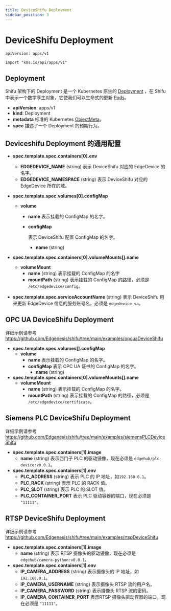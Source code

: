 ```yaml
---
title: DeviceShifu Deployment
sidebar_position: 3
---
```


# DeviceShifu Deployment

`apiVersion: apps/v1`

`import "k8s.io/api/apps/v1"`

## Deployment

 Shifu 架构下的 Deployment 是一个 Kubernetes 原生的 [Deployment](https://kubernetes.io/docs/reference/kubernetes-api/workload-resources/deployment-v1/) ，在 Shifu 中表示一个数字孪生对象，它使我们可以生命式的更新 [Pods](https://kubernetes.io/docs/reference/kubernetes-api/workload-resources/pod-v1/)。

- **apiVersion**: apps/v1
- **kind**: Deployment
- **metadata**
  标准的 Kubernetes [ObjectMeta](https://kubernetes.io/docs/reference/kubernetes-api/common-definitions/object-meta/#ObjectMeta)。
- **spec**
  描述了一个 Deployment 的预期行为。

## Deviceshifu Deployment 的通用配置

- **spec.template.spec.containers[0].env**
  - **EDGEDEVICE_NAME** (string)
  表示 DeviceShifu 对应的 EdgeDevice 的名字。
  - **EDGEDEVICE_NAMESPACE** (string)
  表示 DeviceShifu 对应的 EdgeDevice 所在的域。
  
- **spec.template.spec.volumes[0].configMap**
  - **volume**
    - **name**
      表示挂载的 ConfigMap 的名字。
    
    - **configMap**
    
      表示 DeviceShifu 配置 ConfigMap 的名字。
    
      - **name** (string)
  
- **spec.template.spec.containers[0].volumeMounts[].name**
  - **volumeMount**
    - **name** (string)
    表示挂载的 ConfigMap 的名字
    - **mountPath** (string)
    表示挂载的 ConfigMap 的路径，必须是 `/etc/edgedevice/config`。

- **spec.template.spec.serviceAccountName** (string)
  表示 DeviceShifu 用来更新 EdgeDevice 信息的服务账号名，必须是 `edgedevice-sa`。

## OPC UA DeviceShifu Deployment

详细示例请参考 https://github.com/Edgenesis/shifu/tree/main/examples/opcuaDeviceShifu
- **spec.template.spec.volumes[].configMap**
  - **volume**
    - **name**
    表示挂载的 ConfigMap 的名字。
    - **configMap**
      表示 OPC UA 证书的 ConfigMap 的名字。
      - **name** (string)
- **spec.template.spec.containers[0].volumeMounts[].name**
  - **volumeMount**
    - **name** (string)
    表示挂载的 ConfigMap 的名字。
    - **mountPath** (string)
    表示挂载的 ConfigMap 的路径，必须是 `/etc/edgedevice/certificate`。

## Siemens PLC DeviceShifu Deployment

详细示例请参考 https://github.com/Edgenesis/shifu/tree/main/examples/siemensPLCDeviceShifu

- **spec.template.spec.containers[1].image**
  - **name** (string)
  表示西门子 PLC 的驱动镜像，现在必须是 `edgehub/plc-device:v0.0.1`。
- **spec.template.spec.containers[1].env**
  - **PLC_ADDRESS** (string)
  表示 PLC 的 IP 地址，如`192.168.0.1`。
  - **PLC_RACK** (string)
  表示 PLC 的 RACK 值。
  - **PLC_SLOT** (string)
  表示 PLC 的 SLOT 值。
  - **PLC_CONTAINER_PORT**
  表示 PLC 驱动容器的端口，现在必须是 `"11111"`。

## RTSP DeviceShifu Deployment

详细示例请参考 https://github.com/Edgenesis/shifu/tree/main/examples/rtspDeviceShifu

- **spec.template.spec.containers[1].image**
  - **name** (string)
  表示 RTSP 摄像头的驱动镜像，现在必须是 `edgehub/camera-python:v0.0.1`。
- **spec.template.spec.containers[1].env**
  - **IP_CAMERA_ADDRESS** (string)
  表示摄像头的 IP 地址，如`192.168.0.1`。
  - **IP_CAMERA_USERNAME** (string)
  表示摄像头 RTSP 流的用户名。
  - **IP_CAMERA_PASSWORD** (string)
  表示摄像头 RTSP 流的密码。
  - **IP_CAMERA_CONTAINER_PORT**
  表示RTSP 摄像头驱动容器的端口，现在必须是 `"11111"`。
